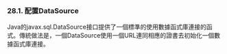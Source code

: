 ### 28.1. 配置DataSource

Java的javax.sql.DataSource接口提供了一個標準的使用數據函式庫連接的函式。傳統做法是，一個DataSource使用一個URL連同相應的證書去初始化一個數據函式庫連接。
